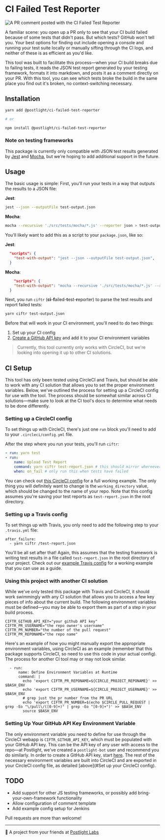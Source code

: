 # CI Failed Test Reporter

![A PR comment posted with the CI Failed Test Reporter](/readme-assets/demo.gif 'CI Failed Test Reporter Screenshot')

A familiar scene: you open up a PR only to see that your CI build failed because of some tests that didn't pass. But which tests? GitHub won't tell you. Your best options for finding out include opening a console and running your test suite locally or manually sifting through the CI logs, and neither of these is as efficient as you'd like.

This tool was built to facilitate this process—when your CI build breaks due to failing tests, it reads the JSON test report generated by your testing framework, formats it into markdown, and posts it as a comment directly on your PR. With this tool, you can see which tests broke the build in the same place you find out it's broken, no context-switching necessary.

## Installation

```bash
yarn add @postlight/ci-failed-test-reporter

# or

npm install @postlight/ci-failed-test-reporter
```

### Note on testing frameworks

This package is currently only compatible with JSON test results generated by [Jest](https://jestjs.io/) and [Mocha](https://mochajs.org), but we're hoping to add additional support in the future.

## Usage

The basic usage is simple: First, you'll run your tests in a way that outputs the results to a JSON file:

**Jest**:
```bash
jest --json --outputFile test-output.json
```

**Mocha**:
```bash
mocha --recursive './src/tests/mocha/*.js' --reporter json > test-output.json 
```

You'll likely want to add this as a script to your `package.json`, like so:

**Jest**:
```json
  "scripts": {
    "test-with-output": "jest --json --outputFile test-output.json",
  }
```

**Mocha**:
```json
    "scripts": {
    "test-with-output": "mocha --recursive './src/tests/mocha/*.js' --reporter json > test-output.json",
  }
```

Next, you run `ciftr` (**ci**-**f**ailed-**t**est-**r**eporter) to parse the test results and report failed tests:

```bash
yarn ciftr test-output.json
```

Before that will work in your CI environment, you'll need to do two things:

1. Set up your CI config
2. [Create a GitHub API key](#setting-up-your-github-api-key-environment-variable) and add it to your CI environment variables

> Currently, this tool currently only works with CircleCI, but we're looking into opening it up to other CI solutions.

## CI Setup

This tool has only been tested using CircleCI and Travis, but should be able to work with any CI solution that allows you to set the proper environment variables. Below, we've outlined the process for setting up a CircleCI config for use with the tool. The process should be somewhat similar across CI solutions—make sure to look at the CI tool's docs to determine what needs to be done differently.

### Setting up a CircleCI config

To set things up with CircleCI, there's just one `run` block you'll need to add to your `.circleci/config.yml` file.

After the step where you run your tests, you'll run `ciftr`:

```yml
- run: yarn test
- run:
    name: Upload Test Report
    command: yarn ciftr test-report.json # this should mirror whereever you've saved your test results
    when: on_fail # only run this when tests have failed
```

You can check out [this CircleCI config](.circleci/config.example.yml) for a full working example. The only thing you will definitely want to change is the `working_directory` value, which should be changed to the name of your repo. Note that this config assumes you're saving your test reports as `test-report.json` in the root directory.

### Setting up a Travis config

To set things up with Travis, you only need to add the following step to your `.travis.yml` file:

```
after_failure:
  - yarn ciftr /test-report.json
```

You'll be all set after that! Again, this assumes that the testing framework is writing test results in a file called `test-report.json` in the root directory of your project. Check out our [example Travis config](.travis.example.yml) for a working example that you can use as a guide.

### Using this project with another CI solution

While we've only tested this package with Travis and CircleCI, it should work swimmingly with any CI solution that allows you to access a few key pieces of info about the current build. The following environment variables must be defined—you may be able to export them as part of a step in your build process.

```
CIFTR_GITHUB_API_KEY="your github API key"
CIFTR_PR_USERNAME="the repo owner's username"
CIFTR_PR_NUMBER="the number of the pull request"
CIFTR_PR_REPONAME="the repo name"
```

Here's an example of how you might manually export the appropriate environment variables, using CircleCI as an example (remember that this package supports CircleCI, so need to use this code in your actual config). The process for another CI tool may or may not look similar.

```
  - run:
      name: Define Environment Variables at Runtime
      command: |
        echo 'export CIFTR_PR_REPONAME=${CIRCLE_PROJECT_REPONAME}' >> $BASH_ENV
        echo 'export CIFTR_PR_USERNAME=${CIRCLE_PROJECT_USERNAME}' >> $BASH_ENV
        # grep just the pr number from the PR URL
        echo 'export CIFTR_PR_NUMBER=$(echo $CIRCLE_PULL_REQUEST | grep -Eo "\/pull\/([0-9]+)" | grep -Eo "[0-9]+")' >> $BASH_ENV
        source $BASH_ENV
```

### Setting Up Your GitHub API Key Environment Variable

The only environment variable you need to define for use through the CircleCI webapp is `CIFTR_GITHUB_API_KEY`, which must be populated with your GitHub API key. This can be the API key of any user with access to the repo—at Postlight, we've created a `postlight-bot` user and recommend you do similarly. In order to create a GitHub API key, start [here](https://github.com/settings/tokens). The rest of the necessary environment variables are built into CircleCI and are exported in your CircleCI config file, as detailed [above](#Set up your CircleCI config).

## TODO

- Add support for other JS testing frameworks, or possibly add bring-your-own-framework functionality
- Allow configuration of comment template
- Add example config setup for Jenkins

Pull requests are more than welcome!

---

🔬 A project from your friends at [Postlight Labs](https://postlight.com/labs)
